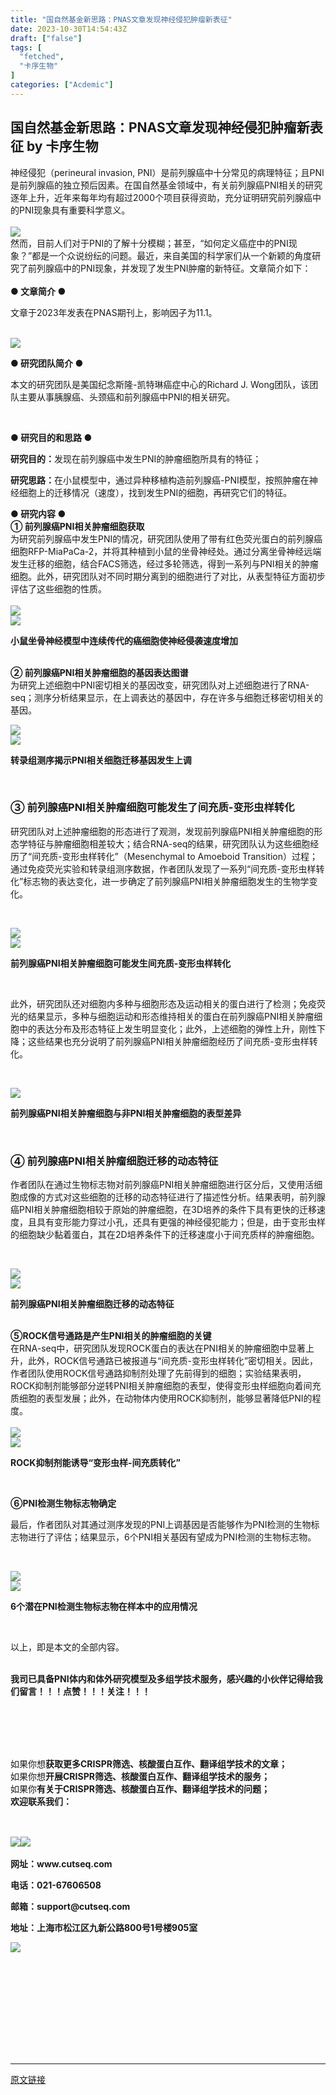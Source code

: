 ```yaml
---
title: "国自然基金新思路：PNAS文章发现神经侵犯肿瘤新表征"
date: 2023-10-30T14:54:43Z
draft: ["false"]
tags: [
  "fetched",
  "卡序生物"
]
categories: ["Acdemic"]
---
```

国自然基金新思路：PNAS文章发现神经侵犯肿瘤新表征 by 卡序生物
------
<div><section><span>神经侵犯（perineural invasion, PNI）是前列腺癌中十分常见的病理特征；且PNI是前列腺癌的独立预后因素。在国自然基金领域中，有关前列腺癌PNI相关的研究逐年上升，近年来每年均有超过2000个项目获得资助，充分证明研究前列腺癌中的PNI现象具有重要科学意义。</span></section><section><span><br></span></section><section><span><img data-ratio="0.3699421965317919" data-src="https://mmbiz.qpic.cn/sz_mmbiz_png/laA9uLxm2HEe2F4xI8zHk5YvOslwfkpBibtibPDvErEGNCQpBenvoicyMS48PbjfB28GjGYE3bLFRloUAfTnEDQxg/640?wx_fmt=png" data-type="png" data-w="865" src="https://mmbiz.qpic.cn/sz_mmbiz_png/laA9uLxm2HEe2F4xI8zHk5YvOslwfkpBibtibPDvErEGNCQpBenvoicyMS48PbjfB28GjGYE3bLFRloUAfTnEDQxg/640?wx_fmt=png"></span></section><section><span>然而，目前人们对于PNI的了解十分模糊；甚至，“如何定义癌症中的PNI现象？”都是一个众说纷纭的问题。最近，来自美国的科学家们从一个新颖的角度研究了前列腺癌中的PNI现象，并发现了发生PNI肿瘤的新特征。文章简介如下：</span></section><section><span></span></section><section><span><br></span></section><section><span><strong><span>● 文章简介 ●</span></strong></span></section><p><span>文章于2023年发表在PNAS期刊上，影响因子为11.1。</span><span></span></p><section><span>    </span></section><section><img data-croporisrc="https://mmbiz.qpic.cn/sz_mmbiz_png/laA9uLxm2HEe2F4xI8zHk5YvOslwfkpBQU7YsjCUhthztSssCuIYkiaFAJWa9nicLPP2S665VudlRGkAvBZicJJ5A/0?wx_fmt=png" data-cropx1="0" data-cropx2="865" data-cropy1="38.910034602076124" data-cropy2="299.30795847750863" data-ratio="0.3017341040462428" data-src="https://mmbiz.qpic.cn/sz_mmbiz_jpg/laA9uLxm2HEe2F4xI8zHk5YvOslwfkpBVecVFEJ33m6voVsXTNxB21CyS8tOYH8nNmSRc2nggFyonyhHGyOcBg/640?wx_fmt=jpeg" data-type="jpeg" data-w="865" src="https://mmbiz.qpic.cn/sz_mmbiz_jpg/laA9uLxm2HEe2F4xI8zHk5YvOslwfkpBVecVFEJ33m6voVsXTNxB21CyS8tOYH8nNmSRc2nggFyonyhHGyOcBg/640?wx_fmt=jpeg"><br></section><p><strong><span></span></strong><strong><span></span></strong></p><section><span><strong><span>● 研究团队简介 <strong><span>●</span></strong></span></strong></span></section><section><span></span></section><p><span>本文的研究团队是<span>美国纪念斯隆-凯特琳癌症中心的Richard J. Wong团队，该团队主要从事胰腺癌、头颈癌和前列腺癌中PNI的相关研究。</span></span></p><p><span><br></span></p><section><span></span></section><section><strong><span>● </span></strong><span><strong><span>研究目的和思路 <strong><span>●</span></strong></span></strong></span></section><p><strong><span>研究目的：</span></strong><span>发现在前列腺癌中发生PNI的肿瘤细胞所具有的特征；</span></p><p><strong><span>研究思路：</span></strong><span>在小鼠模型中，通过异种移植构造前列腺癌-PNI模型，按照肿瘤在神经细胞上的迁移情况（速度），找到发生PNI的细胞，再研究它们的特征。</span><span></span></p><p><p></p></p><section><strong><span><strong><span>● </span></strong>研究内容 <strong><span>●</span></strong></span></strong></section><section><span><strong>① <strong><strong><span>前列腺癌PNI相关肿瘤细胞获取</span></strong></strong></strong></span></section><section><span>为研究前列腺癌中发生PNI的情况，研究团队使用了带有红色荧光蛋白的前列腺癌细胞RFP-MiaPaCa-2，并将其种植到小鼠的坐骨神经处。通过分离坐骨神经远端发生迁移的细胞，结合FACS筛选，经过多轮筛选，得到一系列与PNI相关的肿瘤细胞。此外，研究团队对不同时期分离到的细胞进行了对比，从表型特征方面初步评估了这些细胞的性质。<br></span></section><section><span> </span></section><section><img data-ratio="0.6369942196531792" data-src="https://mmbiz.qpic.cn/sz_mmbiz_png/laA9uLxm2HEe2F4xI8zHk5YvOslwfkpBiaZbIkNVWELMVJfAcI8ibRZtfGAhCkEiaORJULcQ2d1dtJHYlG2bqqwoQ/640?wx_fmt=png" data-type="png" data-w="865" src="https://mmbiz.qpic.cn/sz_mmbiz_png/laA9uLxm2HEe2F4xI8zHk5YvOslwfkpBiaZbIkNVWELMVJfAcI8ibRZtfGAhCkEiaORJULcQ2d1dtJHYlG2bqqwoQ/640?wx_fmt=png"></section><section><img data-ratio="0.7676300578034682" data-src="https://mmbiz.qpic.cn/sz_mmbiz_png/laA9uLxm2HEe2F4xI8zHk5YvOslwfkpBZ185BOgQaycqMlnrkbDjkxKz7zR0144Jbx6iaqjLHumTdsWk7kbp9Ow/640?wx_fmt=png" data-type="png" data-w="865" src="https://mmbiz.qpic.cn/sz_mmbiz_png/laA9uLxm2HEe2F4xI8zHk5YvOslwfkpBZ185BOgQaycqMlnrkbDjkxKz7zR0144Jbx6iaqjLHumTdsWk7kbp9Ow/640?wx_fmt=png"><br></section><p><strong><span><strong><span>小鼠坐骨神经模型中连续传代的癌细胞使神经侵袭速度增加</span></strong></span></strong></p><section><br></section><section><span><strong>② </strong></span><span><strong><strong><span>前列腺癌PNI相关肿瘤细胞的基因表达图谱</span></strong></strong></span></section><section><span>为研究上述细胞中PNI密切相关的基因改变，研究团队对上述细胞进行了RNA-seq；测序分析结果显示，在上调表达的基因中，存在许多与细胞迁移密切相关的基因。</span></section><p><span></span></p><section><img data-ratio="0.4554913294797688" data-src="https://mmbiz.qpic.cn/sz_mmbiz_png/laA9uLxm2HEe2F4xI8zHk5YvOslwfkpBLqKFeyPdJ3KULF4x4iaiat6icPDhsKLZWDkgmXrZoA9cKXf1EJficFmrGw/640?wx_fmt=png" data-type="png" data-w="865" src="https://mmbiz.qpic.cn/sz_mmbiz_png/laA9uLxm2HEe2F4xI8zHk5YvOslwfkpBLqKFeyPdJ3KULF4x4iaiat6icPDhsKLZWDkgmXrZoA9cKXf1EJficFmrGw/640?wx_fmt=png"></section><section><img data-ratio="1.130635838150289" data-src="https://mmbiz.qpic.cn/sz_mmbiz_png/laA9uLxm2HEe2F4xI8zHk5YvOslwfkpB8dfzia5SrEhL3TcwO4H1pxagbibiby38Xe1apIabMsQJWGciaxcn29DuGw/640?wx_fmt=png" data-type="png" data-w="865" src="https://mmbiz.qpic.cn/sz_mmbiz_png/laA9uLxm2HEe2F4xI8zHk5YvOslwfkpB8dfzia5SrEhL3TcwO4H1pxagbibiby38Xe1apIabMsQJWGciaxcn29DuGw/640?wx_fmt=png"><br></section><p><strong><span><strong><span>转录组测序揭示PNI相关细胞迁移基因发生上调</span></strong></span></strong></p><p><br></p><h3><span><strong>③ <strong><span>前列腺癌PNI相关肿瘤细胞可能发生了间充质-变形虫样转化</span></strong> </strong></span></h3><section><span></span></section><p><span><span>研究团队对上述肿瘤细胞的形态进行了观测，发现前列腺癌PNI相关肿瘤细胞的形态学特征与肿瘤细胞相差较大；结合RNA-seq的结果，研究团队认为这些细胞经历了“间充质-变形虫样转化”（Mesenchymal to Amoeboid Transition）过程；通过免疫荧光实验和转录组测序数据，作者团队发现了一系列“间充质-变形虫样转化”标志物的表达变化，进一步确定了前列腺癌PNI相关肿瘤细胞发生的生物学变化。</span></span></p><p><span><span><br></span></span></p><section><img data-ratio="0.2589595375722543" data-src="https://mmbiz.qpic.cn/sz_mmbiz_png/laA9uLxm2HEe2F4xI8zHk5YvOslwfkpBg96Vqz6KWTvH66YPPoKO5cze5dJ6AEuaPS0ylcibntwYpuxnFZKG1Ag/640?wx_fmt=png" data-type="png" data-w="865" src="https://mmbiz.qpic.cn/sz_mmbiz_png/laA9uLxm2HEe2F4xI8zHk5YvOslwfkpBg96Vqz6KWTvH66YPPoKO5cze5dJ6AEuaPS0ylcibntwYpuxnFZKG1Ag/640?wx_fmt=png"></section><section><img data-ratio="1.0057803468208093" data-src="https://mmbiz.qpic.cn/sz_mmbiz_png/laA9uLxm2HEe2F4xI8zHk5YvOslwfkpBkRnY6AiaM3etS9JQibShsfplxanTRWz2Vun34QK51MErxx1POFzJnJXw/640?wx_fmt=png" data-type="png" data-w="865" src="https://mmbiz.qpic.cn/sz_mmbiz_png/laA9uLxm2HEe2F4xI8zHk5YvOslwfkpBkRnY6AiaM3etS9JQibShsfplxanTRWz2Vun34QK51MErxx1POFzJnJXw/640?wx_fmt=png"><br></section><p><strong><span><strong><span>前列腺癌</span><span lang="EN-US">PNI</span><span>相关肿瘤细胞可能发生间充质</span><span lang="EN-US">-</span><span>变形虫样转化</span></strong></span></strong></p><p><strong><span><strong><span><br></span></strong></span></strong></p><p><span>此外，研究团队还对细胞内多种与细胞形态及运动相关的蛋白进行了检测；免疫荧光的结果显示，多种与细胞运动和形态维持相关的蛋白在前列腺癌PNI相关肿瘤细胞中的表达分布及形态特征上发生明显变化；此外，上述细胞的弹性上升，刚性下降；这些结果也充分说明了前列腺癌PNI相关肿瘤细胞经历了间充质-变形虫样转化。</span></p><p><span><br></span></p><section><img data-ratio="1.3838150289017341" data-src="https://mmbiz.qpic.cn/sz_mmbiz_png/laA9uLxm2HEe2F4xI8zHk5YvOslwfkpBbRZ30LdjDs9X6OIKWlIBAgwEWgcRZdU2SP1OaQibCiaIMbichZB0M5QDA/640?wx_fmt=png" data-type="png" data-w="865" src="https://mmbiz.qpic.cn/sz_mmbiz_png/laA9uLxm2HEe2F4xI8zHk5YvOslwfkpBbRZ30LdjDs9X6OIKWlIBAgwEWgcRZdU2SP1OaQibCiaIMbichZB0M5QDA/640?wx_fmt=png"></section><p><strong><span><strong><span>前列腺癌PNI相关肿瘤细胞与非PNI相关肿瘤细胞的表型差异</span></strong></span></strong></p><p><br></p><section><strong><span></span></strong></section><h3><span><strong>④ <strong><span><strong><span>前列腺癌PNI相关肿瘤细胞迁移的动态特征</span></strong></span></strong></strong></span></h3><section><span><strong><span><strong><span></span></strong></span></strong></span></section><p><span><span>作者团队在通过生物标志物对前列腺癌PNI相关肿瘤细胞进行区分后，又使用活细胞成像的方式对这些细胞的迁移的动态特征进行了描述性分析。结果表明，前列腺癌PNI相关肿瘤细胞相较于原始的肿瘤细胞，在3D培养的条件下具有更快的迁移速度，且具有变形能力穿过小孔，还具有更强的神经侵犯能力；但是，由于变形虫样的细胞缺少黏着蛋白，其在2D培养条件下的迁移速度小于间充质样的肿瘤细胞。</span></span><span></span></p><p><span><span><br></span></span></p><section><img data-ratio="0.8196531791907514" data-src="https://mmbiz.qpic.cn/sz_mmbiz_png/laA9uLxm2HEe2F4xI8zHk5YvOslwfkpBBy8R0foKdKiapia9IhJxpXk8JYroTvUtNmxUYLbW6KSnjIuxubxQZH2w/640?wx_fmt=png" data-type="png" data-w="865" src="https://mmbiz.qpic.cn/sz_mmbiz_png/laA9uLxm2HEe2F4xI8zHk5YvOslwfkpBBy8R0foKdKiapia9IhJxpXk8JYroTvUtNmxUYLbW6KSnjIuxubxQZH2w/640?wx_fmt=png"></section><section><img data-ratio="0.5630057803468208" data-src="https://mmbiz.qpic.cn/sz_mmbiz_png/laA9uLxm2HEe2F4xI8zHk5YvOslwfkpBvzztDUIiaHFYALnyr40amuWZempkicMGK7OHOg3P28jcpl0CAUCtwexg/640?wx_fmt=png" data-type="png" data-w="865" src="https://mmbiz.qpic.cn/sz_mmbiz_png/laA9uLxm2HEe2F4xI8zHk5YvOslwfkpBvzztDUIiaHFYALnyr40amuWZempkicMGK7OHOg3P28jcpl0CAUCtwexg/640?wx_fmt=png"><br></section><p><strong><span><strong><span>前列腺癌PNI相关肿瘤细胞迁移的动态特征</span></strong></span></strong></p><section><strong><span></span></strong></section><section><br></section><section><span><strong><strong><span><strong><span>⑤ROCK信号通路是产生PNI相关的肿瘤细胞的关键</span></strong></span></strong></strong></span></section><section><span>在RNA-seq中，研究团队发现ROCK蛋白的表达在PNI</span><span>相关的肿瘤细胞</span><span>中显著上升，此外，ROCK信号通路已被报道与“间充质-变形虫样转化”密切相关。因此，作者团队使用ROCK信号通路抑制剂处理了先前得到的细胞；实验结果表明，ROCK抑制剂能够部分逆转PNI相关肿瘤细胞的表型，使得变形虫样细胞向着间充质细胞的表型发展；此外，在动物体内使用ROCK抑制剂，能够显著降低PNI的程度。</span></section><section><span><br></span></section><section><span><img data-ratio="1.0566473988439307" data-src="https://mmbiz.qpic.cn/sz_mmbiz_png/laA9uLxm2HEe2F4xI8zHk5YvOslwfkpBp5GASyKyFmIt9k8oFIEk0RZbYFQTb24Fhd6icrTWpdjsV9URibqpORgQ/640?wx_fmt=png" data-type="png" data-w="865" src="https://mmbiz.qpic.cn/sz_mmbiz_png/laA9uLxm2HEe2F4xI8zHk5YvOslwfkpBp5GASyKyFmIt9k8oFIEk0RZbYFQTb24Fhd6icrTWpdjsV9URibqpORgQ/640?wx_fmt=png"></span><br></section><section><span><img data-ratio="0.36791314837153194" data-src="https://mmbiz.qpic.cn/sz_mmbiz_png/laA9uLxm2HEe2F4xI8zHk5YvOslwfkpBoPNCBgcs6vEHpicvDrIKvl9MyjtSk4yTTmANTcp3jBZtmZY0eks0clw/640?wx_fmt=png" data-type="png" data-w="829" src="https://mmbiz.qpic.cn/sz_mmbiz_png/laA9uLxm2HEe2F4xI8zHk5YvOslwfkpBoPNCBgcs6vEHpicvDrIKvl9MyjtSk4yTTmANTcp3jBZtmZY0eks0clw/640?wx_fmt=png"></span></section><p><strong><span></span></strong><strong><span>ROCK抑制剂能诱导“变形虫样-间充质转化”</span></strong><strong><span><br></span></strong></p><p><strong><span><br></span></strong></p><p><strong><span><strong><strong><span>⑥<strong><span>PNI检测生物标志物确定</span></strong></span></strong></strong></span></strong></p><p><span>最后，作者团队对其通过测序发现的PNI上调基因是否能够作为PNI检测的生物标志物进行了评估；结果显示，6个PNI相关基因有望成为PNI检测的生物标志物。</span></p><p><span><br></span></p><section><img data-ratio="1.1548269581056467" data-src="https://mmbiz.qpic.cn/sz_mmbiz_png/laA9uLxm2HEe2F4xI8zHk5YvOslwfkpB6txaaV29cRf19s6brem54ZGYww1Rmc3Ffzq0sQG6I0oEQTMfafkzIA/640?wx_fmt=png" data-type="png" data-w="549" src="https://mmbiz.qpic.cn/sz_mmbiz_png/laA9uLxm2HEe2F4xI8zHk5YvOslwfkpB6txaaV29cRf19s6brem54ZGYww1Rmc3Ffzq0sQG6I0oEQTMfafkzIA/640?wx_fmt=png"></section><section><img data-ratio="0.6787048567870486" data-src="https://mmbiz.qpic.cn/sz_mmbiz_png/laA9uLxm2HEe2F4xI8zHk5YvOslwfkpBybG1AqK8RQeAaZ0Wn0zUntZj1VuIlPiblicaQoG4QH7WmPTCxFaFawmA/640?wx_fmt=png" data-type="png" data-w="803" src="https://mmbiz.qpic.cn/sz_mmbiz_png/laA9uLxm2HEe2F4xI8zHk5YvOslwfkpBybG1AqK8RQeAaZ0Wn0zUntZj1VuIlPiblicaQoG4QH7WmPTCxFaFawmA/640?wx_fmt=png"><br></section><p><strong><span><strong><span>6个潜在PNI检测生物标志物在样本中的应用情况</span></strong></span></strong></p><p><strong><span><br></span></strong></p><section><span>以上，即是</span><span>本文的全部内容。</span></section><section><span><br></span></section><p><span><strong>我司已具备PNI体内和体外研究模型及多组学技术服务，感兴趣的小伙伴记得给我们留言！！！点赞！！！关注！！！</strong></span><p></p></p><p><span><strong><br></strong></span></p><section><br></section><section><br></section><section><br></section><section><span>如果你想<strong>获取更多</strong></span><span><strong>CRISPR筛选、核酸蛋白互作、翻译组学技术</strong></span><span><strong>的文章</strong><strong>；</strong></span></section><section><span>如果你想<strong>开展</strong></span><span><strong>CRISPR筛选、核酸蛋白互作、翻译组学技术</strong></span><span><strong>的</strong></span><span><strong>服务；</strong></span></section><section><span>如果你<strong>有关于</strong></span><span><strong>CRISPR筛选、核酸蛋白互作、翻译组学技术</strong></span><span><strong>的问题</strong><strong>；</strong></span></section><section><span><strong>欢迎联系我们：</strong></span><span></span></section><section><br></section><h2><img data-galleryid="" data-ratio="0.19171779141104295" data-s="300,640" data-src="https://mmbiz.qpic.cn/sz_mmbiz_png/laA9uLxm2HE7uqtLUUURtFaw1hA0QqnEDc8ia7hVibE0jmr9hRCXWLQ0KT836qvZ4mkRXyJRQRnyA3Uah8awKjrA/640?wx_fmt=png" data-type="png" data-w="652" src="https://mmbiz.qpic.cn/sz_mmbiz_png/laA9uLxm2HE7uqtLUUURtFaw1hA0QqnEDc8ia7hVibE0jmr9hRCXWLQ0KT836qvZ4mkRXyJRQRnyA3Uah8awKjrA/640?wx_fmt=png"><img data-ratio="0.9802955665024631" data-src="https://mmbiz.qpic.cn/sz_mmbiz_png/laA9uLxm2HE7uqtLUUURtFaw1hA0QqnEFaav9gQG0rndzRVhVicySDgvGCbELfkAkr3vW16QmvE4Ue4dDCdhI2g/640?wx_fmt=png" data-type="png" data-w="203" src="https://mmbiz.qpic.cn/sz_mmbiz_png/laA9uLxm2HE7uqtLUUURtFaw1hA0QqnEFaav9gQG0rndzRVhVicySDgvGCbELfkAkr3vW16QmvE4Ue4dDCdhI2g/640?wx_fmt=png"></h2><section><strong><span>网址：</span></strong><strong><span>www.cutseq.com</span></strong><p></p></section><section><strong><span>电话：021-67606508</span></strong><p></p></section><section><strong><span>邮箱：</span></strong><strong><span>support@cutseq.com</span></strong><p></p></section><section><strong><span>地址：上海市松江区九新公路800</span></strong><strong><span>号1号楼905室</span></strong><strong><span><p></p></span></strong></section><section><strong><span><img data-ratio="0.4" data-src="https://mmbiz.qpic.cn/sz_mmbiz_png/laA9uLxm2HE7uqtLUUURtFaw1hA0QqnEQzIskNiaiaPOYxnhDP31fdfhVVStsXSIxOjeULQcKuOj2jDQoVCUqyaQ/640?wx_fmt=png" data-type="png" data-w="245" src="https://mmbiz.qpic.cn/sz_mmbiz_png/laA9uLxm2HE7uqtLUUURtFaw1hA0QqnEQzIskNiaiaPOYxnhDP31fdfhVVStsXSIxOjeULQcKuOj2jDQoVCUqyaQ/640?wx_fmt=png"></span></strong></section><section><strong><span><br></span></strong></section><section><br></section><section><br></section><section><br></section><section><br></section><section>         </section><p><br></p><p><br></p><p><mp-style-type data-value="10000"></mp-style-type></p></div>  
<hr>
<a href="https://mp.weixin.qq.com/s/M3LQhr6oWCmguFz_IdbSMg",target="_blank" rel="noopener noreferrer">原文链接</a>
